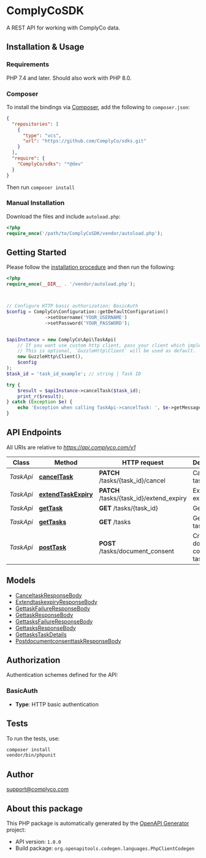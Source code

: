 # ComplyCoSDK

A REST API for working with ComplyCo data.


## Installation & Usage

### Requirements

PHP 7.4 and later.
Should also work with PHP 8.0.

### Composer

To install the bindings via [Composer](https://getcomposer.org/), add the following to `composer.json`:

```json
{
  "repositories": [
    {
      "type": "vcs",
      "url": "https://github.com/ComplyCo/sdks.git"
    }
  ],
  "require": {
    "ComplyCo/sdks": "*@dev"
  }
}
```

Then run `composer install`

### Manual Installation

Download the files and include `autoload.php`:

```php
<?php
require_once('/path/to/ComplyCoSDK/vendor/autoload.php');
```

## Getting Started

Please follow the [installation procedure](#installation--usage) and then run the following:

```php
<?php
require_once(__DIR__ . '/vendor/autoload.php');



// Configure HTTP basic authorization: BasicAuth
$config = ComplyCo\Configuration::getDefaultConfiguration()
              ->setUsername('YOUR_USERNAME')
              ->setPassword('YOUR_PASSWORD');


$apiInstance = new ComplyCo\Api\TaskApi(
    // If you want use custom http client, pass your client which implements `GuzzleHttp\ClientInterface`.
    // This is optional, `GuzzleHttp\Client` will be used as default.
    new GuzzleHttp\Client(),
    $config
);
$task_id = 'task_id_example'; // string | Task ID

try {
    $result = $apiInstance->cancelTask($task_id);
    print_r($result);
} catch (Exception $e) {
    echo 'Exception when calling TaskApi->cancelTask: ', $e->getMessage(), PHP_EOL;
}

```

## API Endpoints

All URIs are relative to *https://api.complyco.com/v1*

Class | Method | HTTP request | Description
------------ | ------------- | ------------- | -------------
*TaskApi* | [**cancelTask**](docs/Api/TaskApi.md#canceltask) | **PATCH** /tasks/{task_id}/cancel | Cancel task.
*TaskApi* | [**extendTaskExpiry**](docs/Api/TaskApi.md#extendtaskexpiry) | **PATCH** /tasks/{task_id}/extend_expiry | Extend task expiry date.
*TaskApi* | [**getTask**](docs/Api/TaskApi.md#gettask) | **GET** /tasks/{task_id} | Get task.
*TaskApi* | [**getTasks**](docs/Api/TaskApi.md#gettasks) | **GET** /tasks | Get all tasks.
*TaskApi* | [**postTask**](docs/Api/TaskApi.md#posttask) | **POST** /tasks/document_consent | Create document consent task.

## Models

- [CanceltaskResponseBody](docs/Model/CanceltaskResponseBody.md)
- [ExtendtaskexpiryResponseBody](docs/Model/ExtendtaskexpiryResponseBody.md)
- [GettaskFailureResponseBody](docs/Model/GettaskFailureResponseBody.md)
- [GettaskResponseBody](docs/Model/GettaskResponseBody.md)
- [GettasksFailureResponseBody](docs/Model/GettasksFailureResponseBody.md)
- [GettasksResponseBody](docs/Model/GettasksResponseBody.md)
- [GettasksTaskDetails](docs/Model/GettasksTaskDetails.md)
- [PostdocumentconsenttaskResponseBody](docs/Model/PostdocumentconsenttaskResponseBody.md)

## Authorization

Authentication schemes defined for the API:
### BasicAuth

- **Type**: HTTP basic authentication

## Tests

To run the tests, use:

```bash
composer install
vendor/bin/phpunit
```

## Author

support@complyco.com

## About this package

This PHP package is automatically generated by the [OpenAPI Generator](https://openapi-generator.tech) project:

- API version: `1.0.0`
- Build package: `org.openapitools.codegen.languages.PhpClientCodegen`
